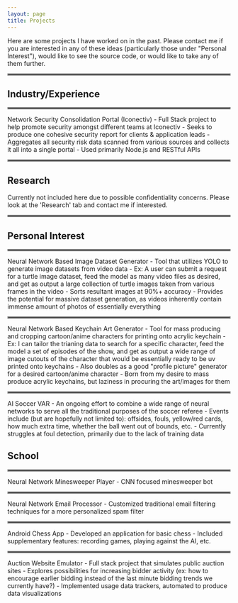 ```yaml
---
layout: page
title: Projects
---
```


Here are some projects I have worked on in the past. Please contact me if you are interested in any of these ideas (particularly those under "Personal Interest"), would like to see the source code, or would like to take any of them further.

<hr style="border:2px solid gray">

## Industry/Experience
<hr style="border:2px solid gray">
Network Security Consolidation Portal (Iconectiv)
- Full Stack project to help promote security amongst different teams at Iconectiv
- Seeks to produce one cohesive security report for clients & application leads
- Aggregates all security risk data scanned from various sources and collects it all into a single portal
- Used primarily Node.js and RESTful APIs
<hr style="border:2px solid gray">

## Research
Currently not included here due to possible confidentiality concerns. Please look at the 'Research' tab and contact me if interested.
<hr style="border:2px solid gray">

## Personal Interest
<hr style="border:2px solid gray">
Neural Network Based Image Dataset Generator
- Tool that utilizes YOLO to generate image datasets from video data
- Ex: A user can submit a request for a turtle image dataset, feed the model as many video files as desired, and get as output a large collection of turtle images taken from various frames in the video
- Sorts resultant images at 90%+ accuracy
- Provides the potential for massive dataset generation, as videos inherently contain immense amount of photos of essentially everything
<hr style="border:2px solid gray">
Neural Network Based Keychain Art Generator
- Tool for mass producing and cropping cartoon/anime characters for printing onto acrylic keychain
- Ex: I can tailor the trianing data to search for a specific character, feed the model a set of episodes of the show, and get as output a wide range of image cutouts of the character that would be essentially ready to be uv printed onto keychains
- Also doubles as a good "profile picture" generator for a desired cartoon/anime character
- Born from my desire to mass produce acrylic keychains, but laziness in procuring the art/images for them
<hr style="border:2px solid gray">
AI Soccer VAR
- An ongoing effort to combine a wide range of neural networks to serve all the traditional purposes of the soccer referee
- Events include (but are hopefully not limited to): offsides, fouls, yellow/red cards, how much extra time, whether the ball went out of bounds, etc.
- Currently struggles at foul detection, primarily due to the lack of training data

## School
<hr style="border:2px solid gray">
Neural Network Minesweeper Player
- CNN focused minesweeper bot
<hr style="border:2px solid gray">
Neural Network Email Processor
- Customized traditional email filtering techniques for a more personalized spam filter
<hr style="border:2px solid gray">
Android Chess App
- Developed an application for basic chess
- Included supplementary features: recording games, playing against the AI, etc.
<hr style="border:2px solid gray">
Auction Website Emulator
- Full stack project that simulates public auction sites
- Explores possibilities for increasing bidder activity (ex: how to encourage earlier bidding instead of the last minute bidding trends we currently have?)
- Implemented usage data trackers, automated to produce data visualizations
